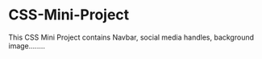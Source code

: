 # CSS-Mini-Project
This CSS Mini Project contains Navbar, social media handles, background image........

